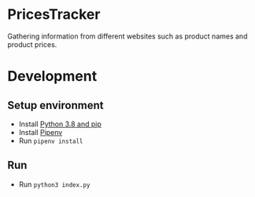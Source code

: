 # PricesTracker
Gathering information from different websites such as product names and product prices.

# Development

## Setup environment

- Install [Python 3.8 and pip](https://www.python.org/downloads/)
- Install [Pipenv](https://pipenv.pypa.io/en/latest/#install-pipenv-today)
- Run `pipenv install`

## Run

- Run `python3 index.py`
